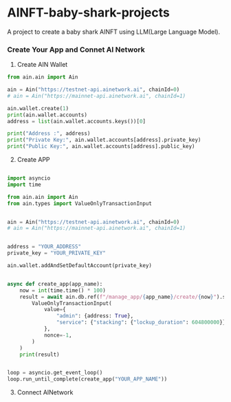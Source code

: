 # AINFT-baby-shark-projects
A project to create a baby shark AINFT using LLM(Large Language Model).

### Create Your App and Connet AI Network
1. Create AIN Wallet
```python
from ain.ain import Ain

ain = Ain("https://testnet-api.ainetwork.ai", chainId=0)
# ain = Ain("https://mainnet-api.ainetwork.ai", chainId=1)

ain.wallet.create(1)
print(ain.wallet.accounts)
address = list(ain.wallet.accounts.keys())[0]

print("Address :", address)
print("Private Key:", ain.wallet.accounts[address].private_key)
print("Public Key:", ain.wallet.accounts[address].public_key)
```

2. Create APP
```python

import asyncio
import time

from ain.ain import Ain
from ain.types import ValueOnlyTransactionInput


ain = Ain("https://testnet-api.ainetwork.ai", chainId=0)
# ain = Ain("https://mainnet-api.ainetwork.ai", chainId=1)


address = "YOUR_ADDRESS"
private_key = "YOUR_PRIVATE_KEY"

ain.wallet.addAndSetDefaultAccount(private_key)


async def create_app(app_name):
    now = int(time.time() * 100)
    result = await ain.db.ref(f"/manage_app/{app_name}/create/{now}").setValue(
        ValueOnlyTransactionInput(
            value={
                "admin": {address: True},
                "service": {"stacking": {"lockup_duration": 604800000}},
            },
            nonce=-1,
        )
    )
    print(result)


loop = asyncio.get_event_loop()
loop.run_until_complete(create_app("YOUR_APP_NAME"))
```

3. Connect AINetwork